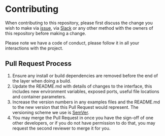 # Contributing

When contributing to this repository, please first discuss the change you wish to make via 
[issue](https://github.com/trufi-association/trufi-core/issues), via [Slack](https://trufiapp.slack.com/archives/C0114FKUE87) 
or any other method with the owners of this repository before making a change. 

Please note we have a code of conduct, please follow it in all your interactions with the project.

## Pull Request Process

1. Ensure any install or build dependencies are removed before the end of the layer when doing a build.
2. Update the README.md with details of changes to the interface, this includes new environment 
   variables, exposed ports, useful file locations and container parameters.
3. Increase the version numbers in any examples files and the README.md to the new version that this
   Pull Request would represent. The versioning scheme we use is [SemVer](http://semver.org/).
4. You may merge the Pull Request in once you have the sign-off of one other developers, or if you 
   do not have permission to do that, you may request the second reviewer to merge it for you.